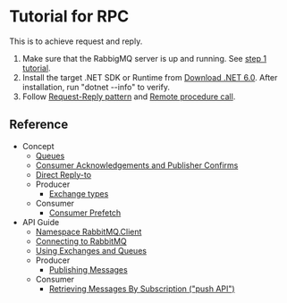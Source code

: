 # Tutorial for RPC

This is to achieve request and reply.

1. Make sure that the RabbigMQ server is up and running. See [step 1 tutorial](../step1-install-server/README.md).
2. Install the target .NET SDK or Runtime from [Download .NET 6.0](https://dotnet.microsoft.com/en-us/download/dotnet/6.0). After installation, run "dotnet --info" to verify.
3. Follow [Request-Reply pattern](https://www.enterpriseintegrationpatterns.com/patterns/messaging/RequestReply.html) and [Remote procedure call](https://www.rabbitmq.com/tutorials/tutorial-six-dotnet.html).

## Reference

- Concept
  - [Queues](https://www.rabbitmq.com/queues.html)
  - [Consumer Acknowledgements and Publisher Confirms](https://www.rabbitmq.com/confirms.html)
  - [Direct Reply-to](https://www.rabbitmq.com/direct-reply-to.html)
  - Producer
    - [Exchange types](https://www.rabbitmq.com/tutorials/amqp-concepts.html#exchanges)
  - Consumer
    - [Consumer Prefetch](https://www.rabbitmq.com/consumer-prefetch.html)
- API Guide
  - [Namespace RabbitMQ.Client](https://rabbitmq.github.io/rabbitmq-dotnet-client/api/RabbitMQ.Client.html)
  - [Connecting to RabbitMQ](https://www.rabbitmq.com/dotnet-api-guide.html#connecting)
  - [Using Exchanges and Queues](https://www.rabbitmq.com/dotnet-api-guide.html#exchanges-and-queues)
  - Producer
    - [Publishing Messages](https://www.rabbitmq.com/dotnet-api-guide.html#publishing)
  - Consumer
    - [Retrieving Messages By Subscription ("push API")](https://www.rabbitmq.com/dotnet-api-guide.html#consuming)

